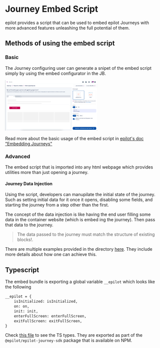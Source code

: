 # Journey Embed Script

epilot provides a script that can be used to embed epilot Journeys with more advanced features unleashing the full potential of them.

## Methods of using the embed script
### Basic
The Journey configuring user can generate a snipet of the embed script simply by using the embed configurator in the JB.

<img src="https://github.com/epilot-dev/epilot-journey-sdk/blob/main/doc_assets/embed-configurator.png?raw=true" width="300px" />

Read more about the basic usage of the embed script in [epilot's doc "Embedding Journeys"](https://docs.epilot.io/docs/journeys/embedding)

### Advanced
The embed script that is imported into any html webpage which provides utilities more than just opening a journey.

#### Journey Data Injection
Using the script, developers can manupilate the initial state of the journey. Such as setting initial data for it once it opens, disabling some fields, and starting the journey from a step other than the first.

The concept of the data injection is like having the end user filling some data in the container website (which is embed ing the journey). Then pass that data to the journey.

> The data passed to the journey must match the structure of existing blocks!.

There are multiple examples provided in the directory [here](examples/embed-script/README.md). They include more details about how one can achieve this.

## Typescript
The embed bundle is exporting a global variable `__epilot` which looks like the following
```
__epilot = {
    isInitialized: isInitialized,
    on: on,
    init: init,
    enterFullScreen: enterFullScreen,
    exitFullScreen: exitFullScreen,
}
```
Check [this file](src/embed_types/index.ts) to see the TS types. They are exported as part of the `@epilot/epilot-journey-sdk` package that is available on NPM.

